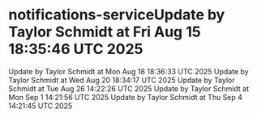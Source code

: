 # notifications-serviceUpdate by Taylor Schmidt at Fri Aug 15 18:35:46 UTC 2025
Update by Taylor Schmidt at Mon Aug 18 18:36:33 UTC 2025
Update by Taylor Schmidt at Wed Aug 20 18:34:17 UTC 2025
Update by Taylor Schmidt at Tue Aug 26 14:22:26 UTC 2025
Update by Taylor Schmidt at Mon Sep  1 14:21:56 UTC 2025
Update by Taylor Schmidt at Thu Sep  4 14:21:45 UTC 2025
